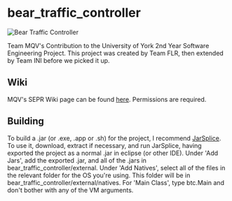 bear_traffic_controller
=======================

![Bear Traffic Controller](http://i.imgur.com/KHlkiaj.jpg)

Team MQV's Contribution to the University of York 2nd Year Software Engineering Project. This project was created by Team FLR, then extended by Team INI before we picked it up.

Wiki
----
MQV's SEPR Wiki page can be found [here](http://www-module.cs.york.ac.uk/sepr/wiki/index.php?title=MQV). Permissions are required.

Building
--------
To build a .jar (or .exe, .app or .sh) for the project, I recommend [JarSplice](http://ninjacave.com/jarsplice).
To use it, download, extract if necessary, and run JarSplice, having exported the project as a normal .jar in eclipse (or other IDE).
Under 'Add Jars', add the exported .jar, and all of the .jars in bear_traffic_controller/external.
Under 'Add Natives', select all of the files in the relevant folder for the OS you're using. This folder will be in bear_traffic_controller/external/natives.
For 'Main Class', type btc.Main and don't bother with any of the VM arguments.
